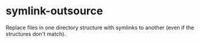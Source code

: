 symlink-outsource
=================

Replace files in one directory structure with symlinks to another (even if the structures don't match).
